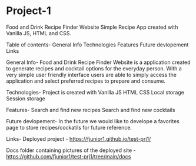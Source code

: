 # Project-1

Food and Drink Recipe Finder Website
Simple Recipe App created with Vanilla JS, HTML and CSS.

Table of contents-
General Info
Technologies 
Features
Future devlopement
Links

General Info-
Food and Drink Recipe Finder Website is a application created to generate recipes and cocktail options for the everyday person. With a very simple user friendly interface users are able to simply access the application and select preferred recipes to prepare and consume. 

Technologies-
Project is created with
Vanilla JS
HTML
CSS
Local storage
Session storage

Features-
Search and find new recipes
Search and find new cocktails

Future devlopement-
In the future we would like to develope a favorites page to store recipes/cockatils for future reference. 

Links-
Deployed project - https://fjunior1.github.io/test-prj1/

Docs folder containing pictures of the deployed site - https://github.com/fjunior1/test-prj1/tree/main/docs
